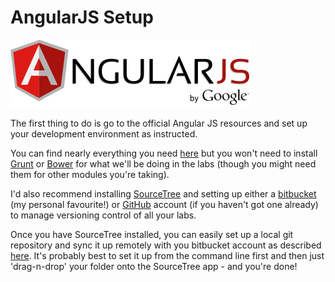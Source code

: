 
# AngularJS Setup

![](AngularJS-large.png)




The first thing to do is go to the official Angular JS resources and set up your development environment as instructed.

You can find nearly everything you need [here](https://docs.angularjs.org/misc/contribute) but you won't need to install [Grunt](http://gruntjs.com/) or [Bower](http://bower.io/) for what we'll be doing in the labs (though you might need them for other modules you're taking).

I'd also recommend installing [SourceTree](https://www.sourcetreeapp.com) and setting up either a [bitbucket](http://www.bitbucket.org) (my personal favourite!) or [GitHub](http://www.github.com) account (if you haven't got one already) to manage versioning control of all your labs. 

Once you have SourceTree installed, you can easily set up a local git repository and sync it up remotely with you bitbucket account as described [here](https://confluence.atlassian.com/display/BITBUCKET/Create+a+repository). It's probably best to set it up from the command line first and then just 'drag-n-drop' your folder onto the SourceTree app - and you're done!